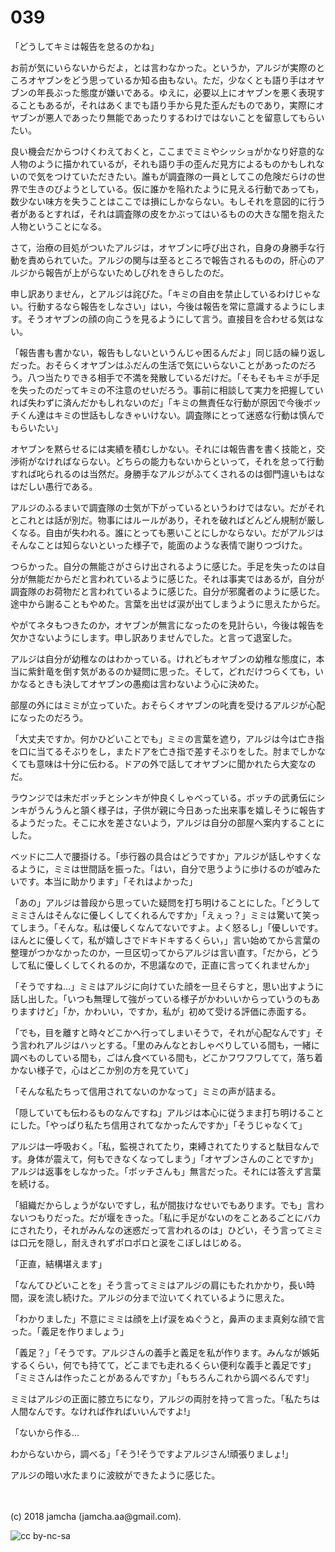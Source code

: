 # 039

「どうしてキミは報告を怠るのかね」  

お前が気にいらないからだよ，とは言わなかった。というか，アルジが実際のところオヤブンをどう思っているか知る由もない。ただ，少なくとも語り手はオヤブンの年長ぶった態度が嫌いである。ゆえに，必要以上にオヤブンを悪く表現することもあるが，それはあくまでも語り手から見た歪んだものであり，実際にオヤブンが悪人であったり無能であったりするわけではないことを留意してもらいたい。  

良い機会だからつけくわえておくと，ここまでミミやシッショがかなり好意的な人物のように描かれているが，それも語り手の歪んだ見方によるものかもしれないので気をつけていただきたい。誰もが調査隊の一員としてこの危険だらけの世界で生きのびようとしている。仮に誰かを陥れたように見える行動であっても，数少ない味方を失うことはここでは損にしかならない。もしそれを意図的に行う者があるとすれば，それは調査隊の皮をかぶってはいるものの大きな闇を抱えた人物ということになる。  

さて，治療の目処がついたアルジは，オヤブンに呼び出され，自身の身勝手な行動を責められていた。アルジの関与は至るところで報告されるものの，肝心のアルジから報告が上がらないためしびれをきらしたのだ。  

申し訳ありません，とアルジは詫びた。「キミの自由を禁止しているわけじゃない。行動するなら報告をしなさい」はい，今後は報告を常に意識するようにします。そうオヤブンの顔の向こうを見るようにして言う。直接目を合わせる気はない。  

「報告書も書かない，報告もしないというんじゃ困るんだよ」同じ話の繰り返しだった。おそらくオヤブンはふだんの生活で気にいらないことがあったのだろう。八つ当たりできる相手で不満を発散しているだけだ。「そもそもキミが手足を失ったのだってキミの不注意のせいだろう。事前に相談して実力を把握していれば失わずに済んだかもしれないのだ」「キミの無責任な行動が原因で今後ボッチくん達はキミの世話もしなきゃいけない。調査隊にとって迷惑な行動は慎んでもらいたい」  

オヤブンを黙らせるには実績を積むしかない。それには報告書を書く技能と，交渉術がなければならない。どちらの能力もないからといって，それを怠って行動すれば叱られるのは当然だ。身勝手なアルジがふてくされるのは御門違いもはなはだしい愚行である。  

アルジのふるまいで調査隊の士気が下がっているというわけではない。だがそれとこれとは話が別だ。物事にはルールがあり，それを破ればどんどん規制が厳しくなる。自由が失われる。誰にとっても悪いことにしかならない。だがアルジはそんなことは知らないといった様子で，能面のような表情で謝りつづけた。  

つらかった。自分の無能さがさらけ出されるように感じた。手足を失ったのは自分が無能だからだと言われているように感じた。それは事実ではあるが，自分が調査隊のお荷物だと言われているように感じた。自分が邪魔者のように感じた。途中から謝ることもやめた。言葉を出せば涙が出てしまうように思えたからだ。  

やがてネタもつきたのか，オヤブンが無言になったのを見計らい，今後は報告を欠かさないようにします。申し訳ありませんでした。と言って退室した。  

アルジは自分が幼稚なのはわかっている。けれどもオヤブンの幼稚な態度に，本当に紫針竜を倒す気があるのか疑問に思った。そして，どれだけつらくても，いかなるときも決してオヤブンの愚痴は言わないよう心に決めた。  

部屋の外にはミミが立っていた。おそらくオヤブンの叱責を受けるアルジが心配になったのだろう。  

「大丈夫ですか。何かひどいことでも」ミミの言葉を遮り，アルジは今は亡き指を口に当てるそぶりをし，またドアを亡き指で差すそぶりをした。肘までしかなくても意味は十分に伝わる。ドアの外で話してオヤブンに聞かれたら大変なのだ。  

ラウンジでは未だボッチとシンキが仲良くしゃべっている。ボッチの武勇伝にシンキがうんうんと頷く様子は，子供が親に今日あった出来事を嬉しそうに報告するようだった。そこに水を差さないよう，アルジは自分の部屋へ案内することにした。  

ベッドに二人で腰掛ける。「歩行器の具合はどうですか」アルジが話しやすくなるように，ミミは世間話を振った。「はい，自分で思うように歩けるのが嘘みたいです。本当に助かります」「それはよかった」  

「あの」アルジは普段から思っていた疑問を打ち明けることにした。「どうしてミミさんはそんなに優しくしてくれるんですか」「えぇっ？」ミミは驚いて笑ってしまう。「そんな。私は優しくなんてないですよ。よく怒るし」「優しいです。ほんとに優しくて，私が嬉しさでドキドキするくらい，」言い始めてから言葉の整理がつかなかったのか，一旦区切ってからアルジは言い直す。「だから，どうして私に優しくしてくれるのか，不思議なので，正直に言ってくれませんか」  

「そうですね…」ミミはアルジに向けていた顔を一旦そらすと，思い出すように話し出した。「いつも無理して強がっている様子がかわいいからっていうのもありますけど」「か，かわいい，ですか，私が」初めて受ける評価に赤面する。  

「でも，目を離すと時々どこかへ行ってしまいそうで，それが心配なんです」そう言われアルジはハッとする。「里のみんなとおしゃべりしている間も，一緒に調べものしている間も，ごはん食べている間も，どこかフワフワしてて，落ち着かない様子で，心はどこか別の方を見ていて」  

「そんな私たちって信用されてないのかなって」ミミの声が詰まる。  

「隠していても伝わるものなんですね」アルジは本心に従うまま打ち明けることにした。「やっぱり私たち信用されてなかったんですか」「そうじゃなくて」  

アルジは一呼吸おく。「私，監視されてたり，束縛されてたりすると駄目なんです。身体が震えて，何もできなくなってしまう」「オヤブンさんのことですか」アルジは返事をしなかった。「ボッチさんも」無言だった。それには答えず言葉を続ける。  

「組織だからしょうがないですし，私が間抜けなせいでもあります。でも」言わないつもりだった。だが堰をきった。「私に手足がないのをことあるごとにバカにされたり，それがみんなの迷惑だって言われるのは」ひどい，そう言ってミミは口元を隠し，耐えきれずポロポロと涙をこぼしはじめる。  

「正直，結構堪えます」  

「なんてひどいことを」そう言ってミミはアルジの肩にもたれかかり，長い時間，涙を流し続けた。アルジの分まで泣いてくれているように思えた。  

「わかりました」不意にミミは顔を上げ涙をぬぐうと，鼻声のまま真剣な顔で言った。「義足を作りましょう」  

「義足？」「そうです。アルジさんの義手と義足を私が作ります。みんなが嫉妬するくらい，何でも持てて，どこまでも走れるくらい便利な義手と義足です」「ミミさんは作ったことがあるんですか」「もちろんこれから調べるんです!」  

ミミはアルジの正面に膝立ちになり，アルジの両肘を持って言った。「私たちは人間なんです。なければ作ればいいんですよ!」  

「ないから作る…  

わからないから，調べる」「そう!そうですよアルジさん!頑張りましょ!」  

アルジの暗い水たまりに波紋ができたように感じた。  

<br>  
<br>  
(c) 2018 jamcha (jamcha.aa@gmail.com).  

![cc by-nc-sa](https://i.creativecommons.org/l/by-nc-sa/4.0/88x31.png)
